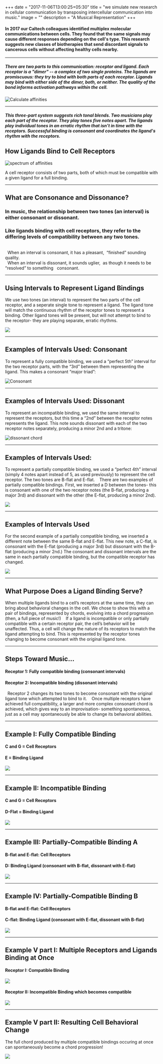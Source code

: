 +++
date = "2017-11-06T13:00:25+05:30"
title = "we simulate new research in cellular communication by transposing intercellular communication into music."
image = ""
description = "A Musical Representation"
+++


#### In 2017 our Caltech colleagues identified multiplex molecular communications between cells. They found that the same signals may cause different responses depending on the cell's type. This research suggests new classes of biotherapies that send discordant signals to cancerous cells without affecting healthy cells nearby. 

---

##### There are two parts to this communication: receptor and ligand. Each receptor is a "dimer" -- a complex of two single proteins. The ligands are promiscuous: they try to bind with both parts of each receptor. Ligands may bind with either side of the dimer, both, or neither. The quality of the bond informs activation pathways within the cell. 

![Calculate affinities](/img/affinity_calculation.png)

---

##### This three-part system suggests rich tonal blends. Two musicians play each part of the receptor. They play tones five notes apart. The ligands play individual tones in an erratic rhythm that isn’t in time with the receptors. Successful binding is consonant and coordinates the ligand's rhythm with the receptors. 




## How Ligands Bind to Cell Receptors

![spectrum of affinities](/img/spectrum-of-affinities_white-sm.png)

A cell receptor consists of two parts, both of which must be compatible with a given ligand for a full binding.

---

## What are Consonance and Dissonance?
### In music, the relationship between two tones (an interval) is either consonant or dissonant. 
### Like ligands binding with cell receptors, they refer to the differing levels of compatibility between any two tones. 
 
<BR />
 
When an interval is consonant, it has a pleasant,  “finished” sounding quality. 
 
<BR />
 
When an interval is dissonant, it sounds uglier,  as though it needs to be “resolved” to something   consonant.

---

## Using Intervals to Represent Ligand Bindings

We use two tones (an interval) to represent the two parts of the cell receptor, and a seperate single tone to represent a ligand. The ligand tone will match the continuous rhythm of the receptor tones to represent a binding. Other ligand tones will be present, but will not attempt to bind to the receptor- they are playing separate, erratic rhythms.

![](/img/affinities.jpg)

---

## Examples of Intervals Used: Consonant

To represent a fully compatible binding, we used a “perfect 5th” interval for the two receptor parts, with the “3rd” between them representing the ligand. This makes a consonant “major triad”:  

![Consonant](/img/consonant_1.png)

---

## Examples of Intervals Used: Dissonant

To represent an incompatible binding, we used the same interval to represent the receptors, but this time a “2nd” between the receptor notes represents the ligand. This note sounds dissonant with each of the two receptor notes separately, producing a minor 2nd and a tritone:  

![dissonant chord](/img/dissonant_chord4.png)

---

## Examples of Intervals Used: 

To represent a partially compatible binding, we used a “perfect 4th” interval (simply 4 notes apart instead of 5, as used previously) to represent the cell receptor. The two tones are B-flat and E-flat. 
 
There are two examples of partially compatible bindings. First, we inserted a D between the tones- this is consonant with one of the two receptor notes (the B-flat, producing a major 3rd) and dissonant with the other (the E-flat, producing a minor 2nd). 

![](/img/partial_2.png)

---

## Examples of Intervals Used

For the second example of a partially compatible binding, we inserted a different note between the same B-flat and E-flat. This new note, a C-flat, is consonant with the E-flat (producing a major 3rd) but dissonant with the B-flat (producing a minor 2nd.) The consonant and dissonant intervals are the same in each partially compatible binding, but the compatible receptor has changed. 

![](/img/dissonant_chord3.png)

---

## What Purpose Does a Ligand Binding Serve?

When multiple ligands bind to a cell’s receptors at the same time, they can bring about behavioral changes in the cell. We chose to show this with a pair of bindings, represented by chords, evolving into a chord progression (then, a full piece of music!) 
 
If a ligand is incompatible or only partially compatible with a certain receptor pair, the cell’s behavior will be unaffected. Thus, a cell will change the nature of its receptors to match the ligand attempting to bind. This is represented by the receptor tones changing to become consonant with the original ligand tone. 

---

## Steps Toward Music...

#### Receptor 1: Fully compatible binding (consonant intervals) 
#### Receptor 2: Incompatible binding (dissonant intervals) 
 
Receptor 2 changes its two tones to become consonant with the original ligand tone which attempted to bind to it. 
 
Once multiple receptors have achieved full compatibility, a larger and more complex consonant chord is achieved, which gives way to an improvisation- something spontaneous, just as a cell may spontaneously be able to change its behavioral abilities.

---

## Example I: Fully Compatible Binding

#### C and G = Cell Receptors  
#### E = Binding Ligand

![](/img/compare_fullycompatible.png)

---

## Example II: Incompatible Binding

#### C and G = Cell Receptors  
#### D-Flat = Binding Ligand

![](/img/compare_fullyincompatible.png)

---

## Example III: Partially-Compatible Binding A

#### B-flat and E-flat: Cell Receptors 
#### D: Binding Ligand (consonant with B-flat, dissonant with E-flat)

![](/img/compare_partial1compatible.png)

---

## Example IV: Partially-Compatible Binding B

#### B-flat and E-flat: Cell Receptors 
#### C-flat: Binding Ligand (consonant with E-flat, dissonant with B-flat)

![](/img/compare_partial2compatible.png)

---

## Example V part I: Multiple Receptors and Ligands Binding at Once

#### Receptor I: Compatible Binding 

![](/img/receptor1.png)

#### Receptor II: Incompatible Binding which becomes compatible

![](/img/receptor2.png)

---

## Example V part II: Resulting Cell Behavioral Change

The full chord produced by multiple compatible bindings occuring at once can spontaneously become a chord progression!


![](/img/change-cell-behavior.png)
